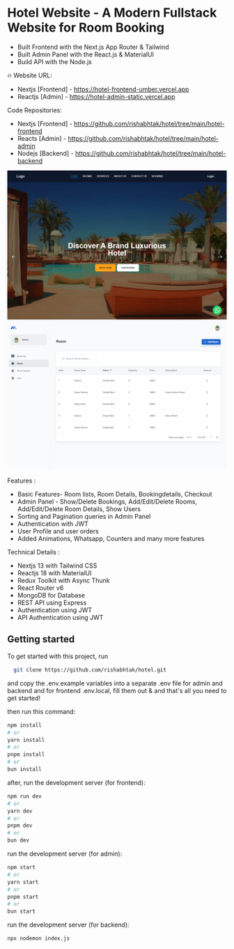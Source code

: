 # Hotel Website - A Modern Fullstack Website for Room Booking

- Built Frontend with the Next.js App Router & Tailwind
- Built Admin Panel with the React.js & MaterialUI
- Build API with the Node.js

🔥 Website URL:

- Nextjs [Frontend] - https://hotel-frontend-umber.vercel.app
- Reactjs [Admin] - https://hotel-admin-static.vercel.app

Code Repositories:

- Nextjs [Frontend] - https://github.com/rishabhtak/hotel/tree/main/hotel-frontend
- Reacts [Admin] - https://github.com/rishabhtak/hotel/tree/main/hotel-admin
- Nodejs [Backend] - https://github.com/rishabhtak/hotel/tree/main/hotel-backend

![Project Image](https://github.com/rishabhtak/hotel/blob/main/hotel-frontend.png)
![Project Image](https://github.com/rishabhtak/hotel/blob/main/hotel-admin.png)

Features :

- Basic Features- Room lists, Room Details, Bookingdetails, Checkout
- Admin Panel - Show/Delete Bookings, Add/Edit/Delete Rooms, Add/Edit/Delete Room Details, Show Users
- Sorting and Pagination queries in Admin Panel
- Authentication with JWT
- User Profile and user orders
- Added Animations, Whatsapp, Counters and many more features

Technical Details :

- Nextjs 13 with Tailwind CSS
- Reactjs 18 with MaterialUI
- Redux Toolkit with Async Thunk
- React Router v6
- MongoDB for Database
- REST API using Express
- Authentication using JWT
- API Authentication using JWT

## Getting started

To get started with this project, run

```bash
  git clone https://github.com/rishabhtak/hotel.git

```
and copy the .env.example variables into a separate .env file for admin and backend and for frontend .env.local, fill them out & and that's all you need to get started!

then run this command:

```bash
npm install
# or
yarn install
# or
pnpm install
# or
bun install
````

after, run the development server (for frontend):

```bash
npm run dev
# or
yarn dev
# or
pnpm dev
# or
bun dev
```

run the development server (for admin):

```bash
npm start
# or
yarn start
# or
pnpm start
# or
bun start
```

run the development server (for backend):

```bash
npx nodemon index.js
```
